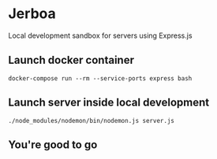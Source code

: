 # Jerboa
Local development sandbox for servers using Express.js

## Launch docker container
`docker-compose run --rm --service-ports express bash`

## Launch server inside local development
`./node_modules/nodemon/bin/nodemon.js server.js`

## You're good to go

